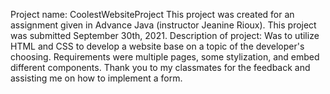 Project name: CoolestWebsiteProject
This project was created for an assignment given in Advance Java (instructor Jeanine Rioux).
This project was submitted September 30th, 2021.
Description of project: Was to utilize HTML and CSS to develop a website base on a topic of the developer's choosing. Requirements were multiple pages, some stylization, and embed different components.
Thank you to my classmates for the feedback and assisting me on how to implement a form.
